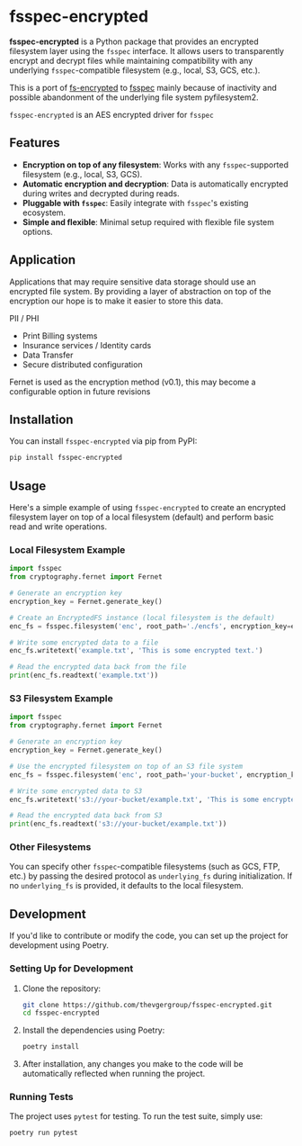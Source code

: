 # fsspec-encrypted

**fsspec-encrypted** is a Python package that provides an encrypted filesystem layer using the `fsspec` interface. It allows users to transparently encrypt and decrypt files while maintaining compatibility with any underlying `fsspec`-compatible filesystem (e.g., local, S3, GCS, etc.).

This is a port of [fs-encrypted](https://github.com/thevgergroup/fs-encrypted) to [fsspec](https://github.com/fsspec/filesystem_spec/) mainly because of inactivity and possible abandonment of the underlying file system pyfilesystem2.

`fsspec-encrypted` is an AES encrypted driver for `fsspec`


## Features

- **Encryption on top of any filesystem**: Works with any `fsspec`-supported filesystem (e.g., local, S3, GCS).
- **Automatic encryption and decryption**: Data is automatically encrypted during writes and decrypted during reads.
- **Pluggable with `fsspec`**: Easily integrate with `fsspec`'s existing ecosystem.
- **Simple and flexible**: Minimal setup required with flexible file system options.


## Application

Applications that may require sensitive data storage should use an encrypted file system. By providing a layer of abstraction on top of the encryption our hope is to make it easier to store this data.

PII / PHI
* Print Billing systems
* Insurance services / Identity cards
* Data Transfer
* Secure distributed configuration

Fernet is used as the encryption method (v0.1), this may become a configurable option in future revisions



## Installation

You can install `fsspec-encrypted` via pip from PyPI:

```bash
pip install fsspec-encrypted
```

## Usage

Here's a simple example of using `fsspec-encrypted` to create an encrypted filesystem layer on top of a local filesystem (default) and perform basic read and write operations.

### Local Filesystem Example

```python
import fsspec
from cryptography.fernet import Fernet

# Generate an encryption key
encryption_key = Fernet.generate_key()

# Create an EncryptedFS instance (local filesystem is the default)
enc_fs = fsspec.filesystem('enc', root_path='./encfs', encryption_key=encryption_key)

# Write some encrypted data to a file
enc_fs.writetext('example.txt', 'This is some encrypted text.')

# Read the encrypted data back from the file
print(enc_fs.readtext('example.txt'))
```

### S3 Filesystem Example

```python
import fsspec
from cryptography.fernet import Fernet

# Generate an encryption key
encryption_key = Fernet.generate_key()

# Use the encrypted filesystem on top of an S3 file system
enc_fs = fsspec.filesystem('enc', root_path='your-bucket', encryption_key=encryption_key, underlying_fs='s3')

# Write some encrypted data to S3
enc_fs.writetext('s3://your-bucket/example.txt', 'This is some encrypted text.')

# Read the encrypted data back from S3
print(enc_fs.readtext('s3://your-bucket/example.txt'))
```

### Other Filesystems

You can specify other `fsspec`-compatible filesystems (such as GCS, FTP, etc.) by passing the desired protocol as `underlying_fs` during initialization. If no `underlying_fs` is provided, it defaults to the local filesystem.

## Development

If you'd like to contribute or modify the code, you can set up the project for development using Poetry.

### Setting Up for Development

1. Clone the repository:

   ```bash
   git clone https://github.com/thevgergroup/fsspec-encrypted.git
   cd fsspec-encrypted
   ```

2. Install the dependencies using Poetry:

   ```bash
   poetry install
   ```

3. After installation, any changes you make to the code will be automatically reflected when running the project.

### Running Tests

The project uses `pytest` for testing. To run the test suite, simply use:

```bash
poetry run pytest
```
